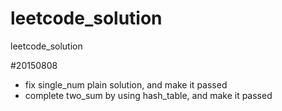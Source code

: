 # leetcode_solution
leetcode_solution

#20150808
- fix single_num plain solution, and make it passed
- complete two_sum by using hash_table, and make it passed
